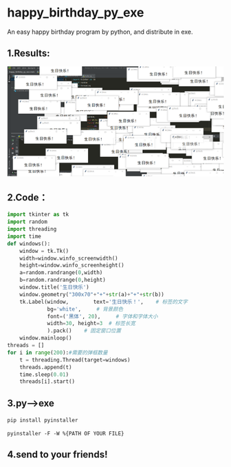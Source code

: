 # happy_birthday_py_exe
An easy happy birthday program by python, and distribute in exe. 

## 1.Results:
![image](https://github.com/Thinkin99/happy_birthday_py_exe/blob/main/result.png)



## 2.Code：

```python
import tkinter as tk
import random
import threading
import time
def windows():
    window = tk.Tk()
    width=window.winfo_screenwidth()
    height=window.winfo_screenheight()
    a=random.randrange(0,width)
    b=random.randrange(0,height)
    window.title('生日快乐')
    window.geometry("300x70"+"+"+str(a)+"+"+str(b))
    tk.Label(window,        text='生日快乐！',    # 标签的文字
             bg='white',     # 背景颜色
             font=('黑体', 20),     # 字体和字体大小
             width=30, height=3  # 标签长宽
             ).pack()    # 固定窗口位置
    window.mainloop()
threads = []
for i in range(200):#需要的弹框数量
    t = threading.Thread(target=windows)
    threads.append(t)
    time.sleep(0.01)
    threads[i].start()
```

## 3.py—>exe

`pip install pyinstaller`

`pyinstaller -F -W %{PATH OF YOUR FILE}`

## 4.send to your friends!
